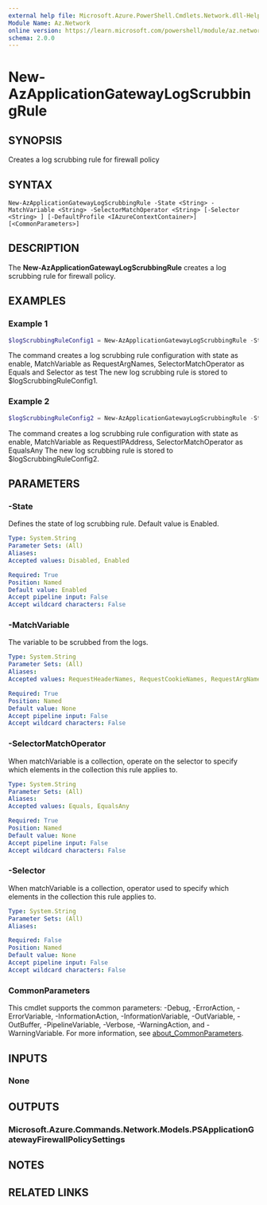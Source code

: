 ```yaml
---
external help file: Microsoft.Azure.PowerShell.Cmdlets.Network.dll-Help.xml
Module Name: Az.Network
online version: https://learn.microsoft.com/powershell/module/az.network/new-azapplicationgatewayfirewallpolicysetting
schema: 2.0.0
---
```


# New-AzApplicationGatewayLogScrubbingRule

## SYNOPSIS
Creates a log scrubbing rule for firewall policy

## SYNTAX

```
New-AzApplicationGatewayLogScrubbingRule -State <String> -MatchVariable <String> -SelectorMatchOperator <String> [-Selector <String> ] [-DefaultProfile <IAzureContextContainer>] [<CommonParameters>]
```

## DESCRIPTION
The **New-AzApplicationGatewayLogScrubbingRule** creates a log scrubbing rule for firewall policy.

## EXAMPLES

### Example 1
```powershell
$logScrubbingRuleConfig1 = New-AzApplicationGatewayLogScrubbingRule -State Enabled -MatchVariable RequestArgNames -SelectorMatchOperator Equals -Selector test
```

The command creates a log scrubbing rule configuration with state as enable, MatchVariable as RequestArgNames, SelectorMatchOperator as Equals and Selector as test
The new log scrubbing rule is stored to $logScrubbingRuleConfig1.

### Example 2
```powershell
$logScrubbingRuleConfig2 = New-AzApplicationGatewayLogScrubbingRule -State Enabled -MatchVariable RequestIPAddress -SelectorMatchOperator EqualsAny 
```

The command creates a log scrubbing rule configuration with state as enable, MatchVariable as RequestIPAddress, SelectorMatchOperator as EqualsAny
The new log scrubbing rule is stored to $logScrubbingRuleConfig2.

## PARAMETERS

### -State
Defines the state of log scrubbing rule. Default value is Enabled.

```yaml
Type: System.String
Parameter Sets: (All)
Aliases:
Accepted values: Disabled, Enabled

Required: True
Position: Named
Default value: Enabled
Accept pipeline input: False
Accept wildcard characters: False
```

### -MatchVariable
The variable to be scrubbed from the logs.

```yaml
Type: System.String
Parameter Sets: (All)
Aliases:
Accepted values: RequestHeaderNames, RequestCookieNames, RequestArgNames, RequestPostArgNames, RequestJSONArgNames, RequestIPAddress

Required: True
Position: Named
Default value: None
Accept pipeline input: False
Accept wildcard characters: False
```

### -SelectorMatchOperator
When matchVariable is a collection, operate on the selector to specify which elements in the collection this rule applies to.

```yaml
Type: System.String
Parameter Sets: (All)
Aliases:
Accepted values: Equals, EqualsAny

Required: True
Position: Named
Default value: None
Accept pipeline input: False
Accept wildcard characters: False
```

### -Selector
When matchVariable is a collection, operator used to specify which elements in the collection this rule applies to.

```yaml
Type: System.String
Parameter Sets: (All)
Aliases:

Required: False
Position: Named
Default value: None
Accept pipeline input: False
Accept wildcard characters: False
```

### CommonParameters
This cmdlet supports the common parameters: -Debug, -ErrorAction, -ErrorVariable, -InformationAction, -InformationVariable, -OutVariable, -OutBuffer, -PipelineVariable, -Verbose, -WarningAction, and -WarningVariable. For more information, see [about_CommonParameters](http://go.microsoft.com/fwlink/?LinkID=113216).

## INPUTS

### None

## OUTPUTS

### Microsoft.Azure.Commands.Network.Models.PSApplicationGatewayFirewallPolicySettings

## NOTES

## RELATED LINKS
